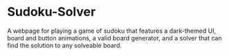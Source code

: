 # Sudoku-Solver
A webpage for playing a game of sudoku that features a dark-themed UI, board and button animations, a valid board generator, and a solver that can find the solution to any solveable board.
